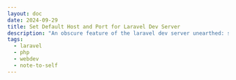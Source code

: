 ```yaml
---
layout: doc
date: 2024-09-29
title: Set Default Host and Port for Laravel Dev Server
description: "An obscure feature of the laravel dev server unearthed: setting a default host and port"
tags:
  - laravel
  - php
  - webdev
  - note-to-self
---
```


<Title/>

In your `.env` file, set the `SERVER_PORT` and `SERVER_HOST` variables to specify the default host and port for the Laravel dev server:

```env
SERVER_PORT=3000
SERVER_HOST=192.168.178.31
```

Now, when you run `php artisan serve`, the server will start on the specified host and port:

```shell{1,4}
$ php artisan serve

# output
INFO  Server running on [http://192.168.178.31:3000].  
Press Ctrl+C to stop the server
```

I was presented with the issue that I work on several projects at once and do not have the possibility to run them containerized. This means I run them on the host system using the laravel dev server. 

It's a bit annoying that I have to remember which project I started with wich port. I was looking into extending the `serve` command when I stumbled upon the [original implementation of the `serve`](https://github.com/laravel/framework/blob/7aabb896018f462bab291c50295ce613c8d840f3/src/Illuminate/Foundation/Console/ServeCommand.php#L393) command already having the feature to set the host and port:

Apparently `SERVER_PORT` [was added in 5.8.24 in 2019](https://github.com/laravel/framework/commit/8063eb416d9e33860f34660c229b9f06a92ce13d#diff-6731b6d867fedc0669bc319f7fa9f091516f0b1dac93f644e9a2140472b9d98dR112) and `SERVER_HOST` and [was added in 9.8.0 in 2022](https://github.com/laravel/framework/commit/abd3506c27231701430b1611482e2547fb148de8#diff-6731b6d867fedc0669bc319f7fa9f091516f0b1dac93f644e9a2140472b9d98dR214).

